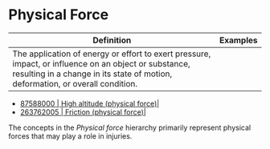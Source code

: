 # Physical Force

Definition| Examples  
---|---  
The application of energy or effort to exert pressure, impact, or influence on an object or substance, resulting in a change in its state of motion, deformation, or overall condition.| 

  * [ 87588000 | High altitude (physical force)|](http://snomed.info/id/87588000 "87588000 | High altitude \(physical force\) |")
  * [ 263762005 | Friction (physical force)|](http://snomed.info/id/263762005 "263762005 | Friction \(physical force\) |")

  
  
The concepts in the _Physical force_ hierarchy primarily represent physical forces that may play a role in injuries.
